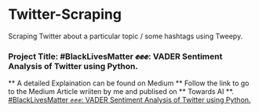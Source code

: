 # Twitter-Scraping
Scraping Twitter about a particular topic / some hashtags using Tweepy.
### Project Title: #BlackLivesMatter ✊✊✊: VADER Sentiment Analysis of Twitter using Python.
** A detailed Explaination can be found on Medium **
Follow the link to go to the Medium Article wriiten by me and publised on ** Towards AI **.
[#BlackLivesMatter ✊✊✊: VADER Sentiment Analysis of Twitter using Python.](https://medium.com/towards-artificial-intelligence/blacklivesmatter-twitter-vader-sentiment-analysis-using-python-8b6e6fc2cd6a?source=friends_link&sk=d2690694f1c9b6dfbad71dd95ff6954c)
